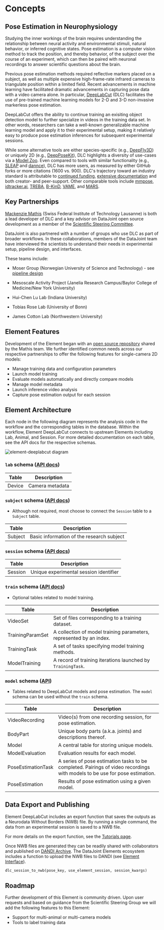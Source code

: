 # Concepts

## Pose Estimation in Neurophysiology

Studying the inner workings of the brain requires understanding the relationship between
neural activity and environmental stimuli, natural behavior, or inferred cognitive
states. Pose estimation is a computer vision method to track the position, and thereby
behavior, of the subject over the course of an experiment, which can then be paired with
neuronal recordings to answer scientific questions about the brain.

Previous pose estimation methods required reflective markers placed on a subject, as
well as multiple expensive high-frame-rate infrared cameras to triangulate position
within a limited field. Recent advancements in machine learning have facilitated
dramatic advancements in capturing pose data with a video camera alone. In particular,
[DeepLabCut](http://deeplabcut.org/) (DLC) facilitates the use of pre-trained machine 
learning models for 2-D and
3-D non-invasive markerless pose estimation. 

DeepLabCut offers the ability to continue training an exisiting object detection model 
to further specialize in videos in the training data set. In other words, researchers
can take a well-known generalizable machine learning model and apply it to their 
experimental setup, making it relatively easy to produce pose estimation inferences 
for subsequent experimental sessions.

While some alternative tools are either species-specific (e.g.,
[DeepFly3D](https://github.com/NeLy-EPFL/DeepFly3D)) or uniquely 2D (e.g.,
[DeepPoseKit](https://github.com/jgraving/DeepPoseKit)), DLC highlights a diversity of
use-cases via a [Model Zoo](http://www.mackenziemathislab.org/dlc-modelzoo). Even
compared to tools with similar functionality (e.g.,
[SLEAP](https://github.com/murthylab/sleap) and
[dannce](https://github.com/spoonsso/dannce)), DLC has more users, as measured by either
GitHub forks or more citations (1600 vs. 900). DLC's trajectory toward an industry
standard is attributable to [continued
funding](http://www.mackenziemathislab.org/deeplabcutblog/2020/11/18/czidlc), [extensive
documentation](https://deeplabcut.github.io/DeepLabCut/docs/intro.html) and both
creator- and peer-support. Other comparable tools include
[mmpose](https://github.com/open-mmlab/mmpose),
[idtracker.ai]([idtracker.ai](https://idtrackerai.readthedocs.io/en/latest/)),
[TREBA](https://github.com/neuroethology/TREBA),
[B-KinD](https://github.com/neuroethology/BKinD),
[VAME](https://github.com/LINCellularNeuroscience/VAME), and
[MARS](https://github.com/neuroethology/MARS).

## Key Partnerships

[Mackenzie Mathis](http://www.mackenziemathislab.org/) (Swiss Federal Institute of Technology Lausanne) is both a lead
developer of DLC and a key advisor on DataJoint open source development as a member of
the [Scientific Steering Committee](datajoint.com/docs/elements/management/governance).

DataJoint is also partnered with a number of groups who use DLC as part of broader
workflows. In these collaborations, members of the DataJoint team have interviewed
the scientists to understand their needs in experimental setup, pipeline design, and
interfaces.

These teams include:

- Moser Group (Norwegian University of Science and Technology) - see [pipeline
  design](https://moser-pipelines.readthedocs.io/en/latest/imaging/dlc.html)

- Mesoscale Activity Project (Janelia Research Campus/Baylor College of Medicine/New
  York University)

- Hui-Chen Lu Lab (Indiana University)

- Tobias Rose Lab (University of Bonn)

- James Cotton Lab (Northwestern University)

## Element Features

Development of the Element began with an [open source
repository](https://github.com/MMathisLab/DataJoint_Demo_DeepLabCut) shared by the
Mathis team. We further identified common needs across our respective partnerships to
offer the following features for single-camera 2D models:

- Manage training data and configuration parameters
- Launch model training
- Evaluate models automatically and directly compare models
- Manage model metadata
- Launch inference video analysis 
- Capture pose estimation output for each session

## Element Architecture

Each node in the following diagram represents the analysis code in the workflow and the
corresponding tables in the database.  Within the workflow, Element DeepLabCut connects
to upstream Elements including Lab, Animal, and Session.  For more detailed
documentation on each table, see the API docs for the respective schemas.

![element-deeplabcut diagram](https://raw.githubusercontent.com/datajoint/element-deeplabcut/main/images/diagram_dlc.svg)

### `lab` schema ([API docs](../api/workflow_deeplabcut/pipeline/#workflow_deeplabcut.pipeline.Device))

| Table | Description |
| --- | --- |
| Device | Camera metadata |

### `subject` schema ([API docs](../../element-animal/api/element_animal/subject))
- Although not required, most choose to connect the `Session` table to a `Subject` table.

| Table | Description |
| --- | --- |
| Subject | Basic information of the research subject |

### `session` schema ([API docs](../../element-session/api/element_session/session_with_datetime))

| Table | Description |
| --- | --- |
| Session | Unique experimental session identifier |

### `train` schema ([API docs](../api/element_deeplabcut/train))
- Optional tables related to model training.

| Table | Description |
| --- | --- |
| VideoSet | Set of files corresponding to a training dataset. |
| TrainingParamSet | A collection of model training parameters, represented by an index. |
| TrainingTask | A set of tasks specifying model training methods. |
| ModelTraining | A record of training iterations launched by `TrainingTask`. |

### `model` schema ([API](../api/element_deeplabcut/model))
- Tables related to DeepLabCut models and pose estimation. The `model` schema can be used without the `train` schema.

| Table | Description |
| --- | --- |
| VideoRecording | Video(s) from one recording session, for pose estimation. |
| BodyPart | Unique body parts (a.k.a. joints) and descriptions thereof. |
| Model | A central table for storing unique models. |
| ModelEvaluation | Evaluation results for each model. |
| PoseEstimationTask | A series of pose estimation tasks to be completed. Pairings of video recordings with models to be use for pose estimation. |
| PoseEstimation | Results of pose estimation using a given model. |


## Data Export and Publishing

Element DeepLabCut includes an export function that saves the outputs as a Neurodata Without Borders (NWB) file.  By running a single command, the data from an experimental session is saved to a NWB file.



For more details on the export function, see the [Tutorials page](/tutorials).

Once NWB files are generated they can be readily shared with collaborators and published on [DANDI Archive](https://dandiarchive.org/).  The DataJoint Elements ecosystem includes a function to upload the NWB files to DANDI (see [Element Interface](datajoint.com/docs/elements/element-interface/)).

```python
dlc_session_to_nwb(pose_key, use_element_session, session_kwargs)
```

## Roadmap

Further development of this Element is community driven.  Upon user requests and based on guidance from the Scientific Steering Group we will add the following features to this Element:

- Support for multi-animal or multi-camera models
- Tools to label training data
